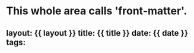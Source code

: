 # This whole area calls 'front-matter'.
layout: {{ layout }}
title: {{ title }}
date: {{ date }}
tags:
---

